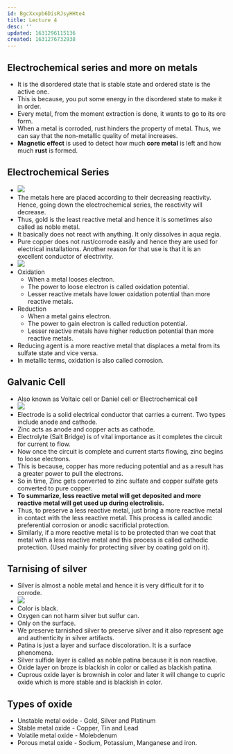 ```yaml
---
id: BgcXxxpb6DisRJsyHHte4
title: Lecture 4
desc: ''
updated: 1631296115136
created: 1631276732938
---
```

## Electrochemical series and more on metals

- It is the disordered state that is stable state and ordered state is the active one.
- This is because, you put some energy in the disordered state to make it in order.
- Every metal, from the moment extraction is done, it wants to go to its ore form.
- When a metal is corroded, rust hinders the property of metal. Thus, we can say that the non-metallic quality of metal increases.
- **Magnetic effect** is used to detect how much **core metal** is left and how much **rust** is formed.

## Electrochemical Series

- ![](/assets/images/2021-09-10-22-24-30.png)
- The metals here are placed according to their decreasing reactivity. Hence, going down the electrochemical series, the reactivity will decrease.
- Thus, gold is the least reactive metal and hence it is sometimes also called as noble metal.
- It basically does not react with anything. It only dissolves in aqua regia.
- Pure copper does not rust/corrode easily and hence they are used for electrical installations. Another reason for that use is that it is an excellent conductor of electrivity.
- ![](/assets/images/2021-09-10-22-29-17.png)
- Oxidation 
  - When a metal looses electron. 
  - The power to loose electron is called oxidation potential.
  - Lesser reactive metals have lower oxidation potential than more reactive metals.
- Reduction
  - When a metal gains electron.
  - The power to gain electron is called reduction potential.
  - Lesser reactive metals have higher reduction potential than more reactive metals.
- Reducing agent is a more reactive metal that displaces a metal from its sulfate state and vice versa.
- In metallic terms, oxidation is also called corrosion.

## Galvanic Cell

- Also known as Voltaic cell or Daniel cell or Electrochemical cell
- ![](/assets/images/2021-09-10-22-39-33.png)
- Electrode is a solid electrical conductor that carries a current. Two types include anode and cathode.
- Zinc acts as anode and copper acts as cathode.
- Electrolyte (Salt Bridge) is of vital importance as it completes the circuit for current to flow.
- Now once the circuit is complete and current starts flowing, zinc begins to loose electrons.
- This is because, copper has more reducing potential and as a result has a greater power to pull the electrons.
- So in time, Zinc gets converted to zinc sulfate and copper sulfate gets converted to pure copper.
- **To summarize, less reactive metal will get deposited and more reactive metal will get used up during electrolisis.**
- Thus, to preserve a less reactive metal, just bring a more reactive metal in contact with the less reactive metal. This process is called anodic preferential corrosion or anodic sacrificial protection.
- Similarly, if a more reactive metal is to be protected than we coat that metal with a less reactive metal and this process is called cathodic protection. (Used mainly for protecting silver by coating gold on it).

## Tarnising of silver

- Silver is almost a noble metal and hence it is very difficult for it to corrode.
- ![](/assets/images/2021-09-10-22-53-23.png)
- Color is black.
- Oxygen can not harm silver but sulfur can.
- Only on the surface.
- We preserve tarnished silver to preserve silver and it also represent age and authenticity in silver artifacts.
- Patina is just a layer and surface discoloration. It is a surface phenomena.
- Silver sulfide layer is called as noble patina because it is non reactive.
- Oxide layer on broze is blackish in color or called as blackish patina.
- Cuprous oxide layer is brownish in color and later it will change to cupric oxide which is more stable and is blackish in color.

## Types of oxide

- Unstable metal oxide - Gold, Silver and Platinum
- Stable metal oxide - Copper, Tin and Lead
- Volatile metal oxide - Molebdenum
- Porous metal oxide - Sodium, Potassium, Manganese and iron.

